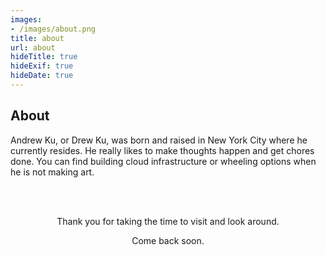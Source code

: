 ```yaml
---
images:
- /images/about.png
title: about
url: about
hideTitle: true
hideExif: true
hideDate: true
---
```


## About

Andrew Ku, or Drew Ku, was born and raised in New York City where he currently resides. He really likes to make thoughts happen and get chores done. You can find building cloud infrastructure or wheeling options when he is not making art.   


<br>
<br>

<div align="center">
	<p>
        Thank you for taking the time to visit and look around. 
	</p>
	<p>
		Come back soon.
	</p>
</div>
